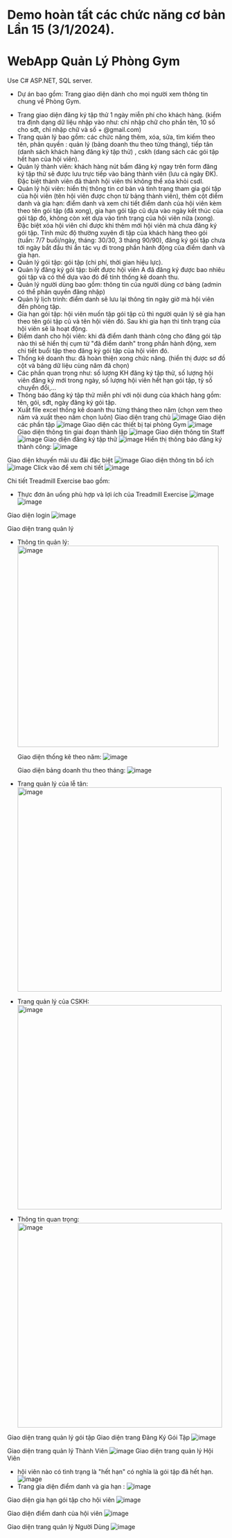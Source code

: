 # Demo hoàn tất các chức năng cơ bản Lần 15 (3/1/2024).
# WebApp Quản Lý Phòng Gym
Use C# ASP.NET, SQL server.
+ Dự án bao gồm:
  Trang giao diện dành cho mọi người xem thông tin chung về Phòng Gym.
 - Trang giao diện đăng ký tập thử 1 ngày miễn phí cho khách hàng. (kiểm tra định dạng dữ liệu nhập vào như: chỉ nhập chữ cho phần tên, 10 số cho sđt, chỉ nhập chữ và số + @gmail.com)
 - Trang quản lý bao gồm: các chức năng thêm, xóa, sửa, tìm kiếm theo tên, phân quyền : quản lý (bảng doanh thu theo từng tháng), tiếp tân (danh sách khách hàng đăng ký tập thử) , cskh (dang sách các gói tập hết hạn của hội viên).
 - Quản lý thành viên: khách hàng nút bấm đăng ký ngay trên form đăng ký tập thử sẽ được lưu trực tiếp vào bảng thành viên (lưu cả ngày ĐK). Đặc biệt thành viên đã thành hội viên thì không thể xóa khỏi csdl.
 - Quản lý hội viên: hiển thị thông tin cơ bản và tình trạng tham gia gói tập của hội viên (tên hội viên được chọn từ bảng thành viên),
   thêm cột điểm danh và gia hạn: điểm danh và xem chi tiết điểm danh của hội viên kèm theo tên gói tập (đã xong), gia hạn gói tập cũ dựa vào ngày kết thúc của gói tập đó, không còn xét dựa vào tình trạng của hội viên nữa (xong). Đặc biệt xóa hội viên chỉ được khi thêm mới hội viên mà chưa đăng ký gói tập.
   Tính mức độ thường xuyên đi tập của khách hàng theo gói (tuần: 7/7 buổi/ngày, tháng: 30/30, 3 tháng 90/90), đăng ký gói tập chưa tới ngày bắt đầu thì ẩn tác vụ đi trong phần hành động của điểm danh và gia hạn.
 - Quản lý gói tập: gói tập (chi phí, thời gian hiệu lực). 
 - Quản lý đăng ký gói tập: biết được hội viên A đã đăng ký được bao nhiêu gói tập và có thể dựa vào đó để tính thống kê doanh thu.
 - Quản lý người dùng bao gồm: thông tin của người dùng cơ bảng (admin có thể phân quyền đăng nhập)
 - Quản lý lịch trình: điểm danh sẽ lưu lại thông tin ngày giờ mà hội viên đến phòng tập.
 - Gia hạn gói tập: hội viên muốn tập gói tập cũ thì người quản lý sẽ gia hạn theo tên gói tập cũ và tên hội viên đó. Sau khi gia hạn thì tình trạng của hội viên sẽ là hoạt động.
 - Điểm danh cho hội viên: khi đã điểm danh thành công cho đăng gói tập nào thì sẽ hiển thị cụm từ "đã điểm danh" trong phần hành động, xem chi tiết buổi tập theo đăng ký gói tập của hội viên đó.
 - Thống kê doanh thu: đã hoàn thiện xong chức năng. (hiển thị được sơ đồ cột và bảng dữ liệu cùng năm đã chọn)
 - Các phần quan trọng như: số lượng KH đăng ký tập thử, số lượng hội viên đăng ký mới trong ngày, số lượng hội viên hết hạn gói tập, tỷ số chuyển đổi,...
 - Thông báo đăng ký tập thử miễn phí với nội dung của khách hàng gồm: tên, gói, sđt, ngày đăng ký gói tập.
 - Xuất file excel thống kê doanh thu từng tháng theo năm (chọn xem theo năm và xuất theo năm chọn luôn)
Giao diện trang chủ ![image](https://github.com/ChiAnh2409/QLPG_Demo_fisrt/assets/118975118/f173eeff-284f-4727-8543-d63d6874fedc)
Giao diện các phần tập ![image](https://github.com/ChiAnh2409/QLPG_Demo_second/assets/118975118/de394481-8dcc-4a26-bc6e-65f3901ba47b)
Giao diện các thiết bị tại phòng Gym ![image](https://github.com/ChiAnh2409/QLPG_Demo_fisrt/assets/118975118/ff3c5560-5860-4b36-9114-07acbed6d228)
Giao diện thông tin giai đoạn thành lập ![image](https://github.com/ChiAnh2409/QLPG_Demo_fisrt/assets/118975118/534e888a-7a6a-48ab-b000-24e9df4287d2)
Giao diện thông tin Staff ![image](https://github.com/ChiAnh2409/QLPG_Demo_fisrt/assets/118975118/8acb5e8e-7b17-4e00-9813-dd609c4bae43)
Giao diện đăng ký tập thử ![image](https://github.com/ChiAnh2409/QLPG_Demo_fisrt/assets/118975118/1fa3f656-d844-448d-a085-b40ae1409e00)
Hiển thị thông báo đăng ký thành công: ![image](https://github.com/ChiAnh2409/QLPG_Demo_fisrt/assets/118975118/6fa20a06-e6a6-4b1a-bfd9-40b731206914)

Giao diện khuyến mãi ưu đãi đặc biệt ![image](https://github.com/ChiAnh2409/QLPG_Demo_second/assets/118975118/8c6463ef-4f03-49ba-9edf-fadf221450e3)
Giao diện thông tin bổ ích ![image](https://github.com/ChiAnh2409/QLPG_Demo_fisrt/assets/118975118/cca3ca4d-612b-42ba-a9af-1d08306714dc)
Click vào để xem chi tiết ![image](https://github.com/ChiAnh2409/QLPG_Demo_fisrt/assets/118975118/ae89541a-5dca-4909-bea7-b1e210357968)

Chi tiết Treadmill Exercise bao gồm: 
 - Thực đơn ăn uống phù hợp và lợi ích của Treadmill Exercise  ![image](https://github.com/ChiAnh2409/QLPG_Demo_second/assets/118975118/dadb3dc8-9286-41d0-be0a-4be018193390)
 ![image](https://github.com/ChiAnh2409/QLPG_Demo_second/assets/118975118/0c7aeb57-0535-4785-bd0a-1492ef25742c)

Giao diện login 
![image](https://github.com/ChiAnh2409/QLPG_Demo_fisrt/assets/118975118/5d47ceaa-959b-4c3e-8420-466691089a8b)

Giao diện trang quản lý 
  - Thông tin quản lý:
    <img width="464" alt="image" src="https://github.com/ChiAnh2409/QLPG_Demo_finally/assets/118975118/655620f1-a322-4dd0-94e5-3dbeece7384b">
  
       Giao diện thống kê theo năm: ![image](https://github.com/ChiAnh2409/QLPG_Demo_finally_5/assets/118975118/1b69a3da-b175-42be-ae3a-4fbb7a5fbf6c)
    
       Giao diện bảng doanh thu theo tháng: ![image](https://github.com/ChiAnh2409/QLPG_Demo_finally_5/assets/118975118/0da377f2-887e-42c4-91d6-eea2b721334e)
    
  - Trang quản lý của lễ tân:   <img width="471" alt="image" src="https://github.com/ChiAnh2409/QLPG_Demo_finally/assets/118975118/b15e0ea8-3229-4ef6-b608-b7f774e80cf2">
  - Trang quản lý của CSKH: <img width="471" alt="image" src="https://github.com/ChiAnh2409/QLPG_Demo_finally/assets/118975118/776cec64-53dd-47c8-bf44-42055a8dfbbb">

  - Thông tin quan trọng: <img width="472" alt="image" src="https://github.com/ChiAnh2409/QLPG_Demo_fifth/assets/118975118/5689925e-552f-43c5-9ee5-f2ea5e0fe0de">
  
Giao diện trang quản lý gói tập 
Giao diện trang Đăng Ký Gói Tập ![image](https://github.com/ChiAnh2409/QLPG_Demo_finally_5/assets/118975118/76efad40-bbfc-46cd-98e4-3dad57ea2e28)

Giao diện trang quản lý Thành Viên ![image](https://github.com/ChiAnh2409/QLPG_Demo_second/assets/118975118/a3155311-d8d4-4866-a1ae-27d47654ff2d)
Giao diện trang quản lý Hội Viên
- hội viên nào có tình trạng là "hết hạn" có nghĩa là gói tập đã hết hạn.
   ![image](https://github.com/ChiAnh2409/QLPG_Demo_finally_5/assets/118975118/8de9fa3b-3893-4b96-b186-c103f00cfebe)
- Trang gia diện điểm danh và gia hạn : ![image](https://github.com/ChiAnh2409/QLPG_Demo_finally_5/assets/118975118/7bea4aa4-9d79-49ae-817c-b100f06929f1)

Giao diện gia hạn gói tập cho hội viên ![image](https://github.com/ChiAnh2409/QLPG_Demo_third/assets/118975118/dc795e19-fa04-4a67-8991-ca8519ca0d6f)

Giao diện điểm danh của hội viên ![image](https://github.com/ChiAnh2409/QLPG_Demo_second/assets/118975118/0734c8c3-93ac-4b4f-bb33-0284d4dedad7)

Giao diện trang quản lý Người Dùng ![image](https://github.com/ChiAnh2409/QLPG_Demo_second/assets/118975118/8ee2257e-ba4a-4fb2-ba89-5459ed1e55c2)




